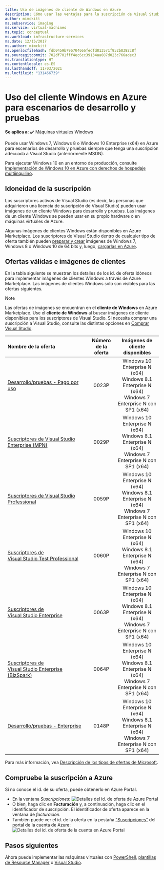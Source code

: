 ```yaml
---
title: Uso de imágenes de cliente de Windows en Azure
description: Cómo usar las ventajas para la suscripción de Visual Studio a fin de implementar Windows 7, Windows 8 o Windows 10 en Azure para escenarios de desarrollo/pruebas
author: mimckitt
ms.subservice: imaging
ms.service: virtual-machines
ms.topic: conceptual
ms.workload: infrastructure-services
ms.date: 12/15/2017
ms.author: mimckitt
ms.openlocfilehash: fdb0459b796704666fedfd013571f952b8382c8f
ms.sourcegitcommit: 702df701fff4ec6cc39134aa607d023c766adec3
ms.translationtype: HT
ms.contentlocale: es-ES
ms.lasthandoff: 11/03/2021
ms.locfileid: "131466739"
---
```

# <a name="use-windows-client-in-azure-for-devtest-scenarios"></a>Uso del cliente Windows en Azure para escenarios de desarrollo y pruebas

**Se aplica a:** :heavy_check_mark: Máquinas virtuales Windows 

Puede usar Windows 7, Windows 8 o Windows 10 Enterprise (x64) en Azure para escenarios de desarrollo y pruebas siempre que tenga una suscripción adecuada a Visual Studio (anteriormente MSDN). 

Para ejecutar Windows 10 en un entorno de producción, consulte [Implementación de Windows 10 en Azure con derechos de hospedaje multiinquilino](windows-desktop-multitenant-hosting-deployment.md).


## <a name="subscription-eligibility"></a>Idoneidad de la suscripción
Los suscriptores activos de Visual Studio (es decir, las personas que adquirieron una licencia de suscripción de Visual Studio) pueden usar imágenes de un cliente Windows para desarrollo y pruebas. Las imágenes de un cliente Windows se pueden usar en su propio hardware o en máquinas virtuales de Azure.

Algunas imágenes de clientes Windows están disponibles en Azure Marketplace. Los suscriptores de Visual Studio dentro de cualquier tipo de oferta también pueden [preparar y crear](prepare-for-upload-vhd-image.md) imágenes de Windows 7, Windows 8 o Windows 10 de 64 bits y, luego, [cargarlas en Azure](upload-generalized-managed.md).

## <a name="eligible-offers-and-client-images"></a>Ofertas válidas e imágenes de clientes
En la tabla siguiente se muestran los detalles de los id. de oferta idóneos para implementar imágenes de clientes Windows a través de Azure Marketplace. Las imágenes de clientes Windows solo son visibles para las ofertas siguientes. 

> [!NOTE]
> Las ofertas de imágenes se encuentran en el **cliente de Windows** en Azure Marketplace. Use el **cliente de Windows** al buscar imágenes de cliente disponibles para los suscriptores de Visual Studio. Si necesita comprar una suscripción a Visual Studio, consulte las distintas opciones en [Comprar Visual Studio](https://visualstudio.microsoft.com/vs/pricing/?tab=business).

| Nombre de la oferta | Número de la oferta | Imágenes de cliente disponibles | 
|:--- |:---:|:---:|
| [Desarrollo/pruebas - Pago por uso](https://azure.microsoft.com/offers/ms-azr-0023p/) |0023P | Windows 10 Enterprise N (x64) <br> Windows 8.1 Enterprise N (x64) <br> Windows 7 Enterprise N con SP1 (x64) |
| [Suscriptores de Visual Studio Enterprise (MPN)](https://azure.microsoft.com/offers/ms-azr-0029p/) |0029P | Windows 10 Enterprise N (x64) <br> Windows 8.1 Enterprise N (x64) <br> Windows 7 Enterprise N con SP1 (x64) |
| [Suscriptores de Visual Studio Professional](https://azure.microsoft.com/offers/ms-azr-0059p/) |0059P | Windows 10 Enterprise N (x64) <br> Windows 8.1 Enterprise N (x64) <br> Windows 7 Enterprise N con SP1 (x64) |
| [Suscriptores de Visual Studio Test Professional](https://azure.microsoft.com/offers/ms-azr-0060p/) |0060P | Windows 10 Enterprise N (x64) <br> Windows 8.1 Enterprise N (x64) <br> Windows 7 Enterprise N con SP1 (x64) |
| [Suscriptores de Visual Studio Enterprise](https://azure.microsoft.com/offers/ms-azr-0063p/) |0063P | Windows 10 Enterprise N (x64) <br> Windows 8.1 Enterprise N (x64) <br> Windows 7 Enterprise N con SP1 (x64) |
| [Suscriptores de Visual Studio Enterprise (BizSpark)](https://azure.microsoft.com/offers/ms-azr-0064p/) |0064P | Windows 10 Enterprise N (x64) <br> Windows 8.1 Enterprise N (x64) <br> Windows 7 Enterprise N con SP1 (x64) |
| [Desarrollo/pruebas - Enterprise](https://azure.microsoft.com/offers/ms-azr-0148p/) |0148P | Windows 10 Enterprise N (x64) <br> Windows 8.1 Enterprise N (x64) <br> Windows 7 Enterprise N con SP1 (x64) |

Para más información, vea [Descripción de los tipos de ofertas de Microsoft](../../cost-management-billing/costs/understand-cost-mgt-data.md#supported-microsoft-azure-offers).

## <a name="check-your-azure-subscription"></a>Compruebe la suscripción a Azure
Si no conoce el id. de su oferta, puede obtenerlo en Azure Portal.  
- En la ventana *Suscripciones*: ![Detalles del id. de oferta de Azure Portal](./media/client-images/offer-id-azure-portal.png) 
- O bien, haga clic en **Facturación** y, a continuación, haga clic en el identificador de suscripción. El identificador de oferta aparece en la ventana de *facturación*. 
- También puede ver el id. de la oferta en la pestaña ["Suscripciones"](https://account.windowsazure.com/Subscriptions) del portal de la cuenta de Azure: ![Detalles del id. de oferta de la cuenta en Azure Portal](./media/client-images/offer-id-azure-account-portal.png) 

## <a name="next-steps"></a>Pasos siguientes
Ahora puede implementar las máquinas virtuales con [PowerShell](quick-create-powershell.md), [plantillas de Resource Manager](ps-template.md) o [Visual Studio](../../azure-resource-manager/templates/create-visual-studio-deployment-project.md).
